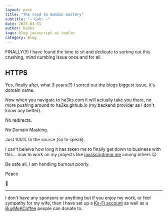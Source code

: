 ```yaml
---
layout: post
title: "The road to domain mastery"
subtitle: "~ Gah! ~"
date: 2025-03-31
author: ha3ks
tags: blog javascript ai toolin
category: Blog
---
```


FINALLY(!!) I have found the time to sit and dedicate to sorting out this crushing, mind numbing issue once and for all.

## HTTPS

Yes, finally after, what 3 years(?) I sorted out the blogs biggest issue, it's domain name.

Now when you navigate to ha3ks.com it will actually take you there, no more pushing around to ha3ks.github.io (my backend provider as I don't know any better).

No redirects.

No Domain Masking.

Just 100% to the source (so to speak).

I can't beleive how long it has taken me to finally get down to business with this... now to work on my projects like [javascriptnear.me](https://javascriptnear.me) among others 😉

Be safe all, I am handling burnout poorly.

Peace

🤙

-------

I don't have any sponsors or anything but if you enjoy my work, or feel sympathy for my wife, then I have set up a [Ko-Fi account](https://ko-fi.com/ha3ks) as well as a [BuyMeACoffee](https://www.buymeacoffee.com/ha3ks) people can donate to.